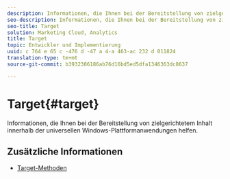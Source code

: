 ```yaml
---
description: Informationen, die Ihnen bei der Bereitstellung von zielgerichtetem Inhalt innerhalb der universellen Windows-Plattformanwendungen helfen.
seo-description: Informationen, die Ihnen bei der Bereitstellung von zielgerichtetem Inhalt innerhalb der universellen Windows-Plattformanwendungen helfen.
seo-title: Target
solution: Marketing Cloud, Analytics
title: Target
topic: Entwickler und Implementierung
uuid: c 764 e 65 c -476 d -47 a 4-a 463-ac 232 d 011824
translation-type: tm+mt
source-git-commit: b3932306186ab76d16bd5ed5dfa1346363dc8637

---
```



# Target{#target}

Informationen, die Ihnen bei der Bereitstellung von zielgerichtetem Inhalt innerhalb der universellen Windows-Plattformanwendungen helfen.

## Zusätzliche Informationen

+ [Target-Methoden](/help/universal-windows/target/target-methods.md)